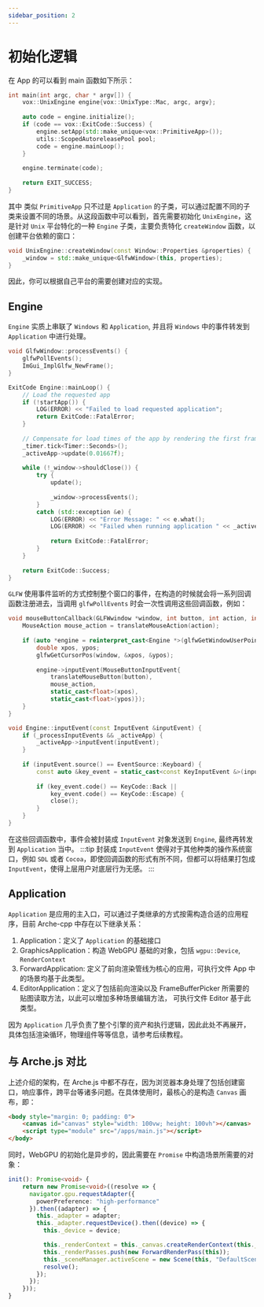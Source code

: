 ```yaml
---
sidebar_position: 2
---
```


# 初始化逻辑

在 App 的可以看到 main 函数如下所示：

```cpp
int main(int argc, char * argv[]) {
    vox::UnixEngine engine{vox::UnixType::Mac, argc, argv};
        
    auto code = engine.initialize();
    if (code == vox::ExitCode::Success) {
        engine.setApp(std::make_unique<vox::PrimitiveApp>());
        utils::ScopedAutoreleasePool pool;
        code = engine.mainLoop();
    }
    
    engine.terminate(code);
    
    return EXIT_SUCCESS;
}
```

其中 类似 `PrimitiveApp` 只不过是 `Application` 的子类，可以通过配置不同的子类来设置不同的场景。从这段函数中可以看到，首先需要初始化 `UnixEngine`，这是针对 `Unix`
平台特化的一种 `Engine` 子类，主要负责特化 `createWindow` 函数，以创建平台依赖的窗口：

```cpp
void UnixEngine::createWindow(const Window::Properties &properties) {
    _window = std::make_unique<GlfwWindow>(this, properties);
}
```

因此，你可以根据自己平台的需要创建对应的实现。

## Engine

`Engine` 实质上串联了 `Windows` 和 `Application`, 并且将 `Windows` 中的事件转发到 `Application` 中进行处理。

```cpp
void GlfwWindow::processEvents() {
    glfwPollEvents();
    ImGui_ImplGlfw_NewFrame();
}

ExitCode Engine::mainLoop() {
    // Load the requested app
    if (!startApp()) {
        LOG(ERROR) << "Failed to load requested application";
        return ExitCode::FatalError;
    }
    
    // Compensate for load times of the app by rendering the first frame pre-emptively
    _timer.tick<Timer::Seconds>();
    _activeApp->update(0.01667f);
    
    while (!_window->shouldClose()) {
        try {
            update();
            
            _window->processEvents();
        }
        catch (std::exception &e) {
            LOG(ERROR) << "Error Message: " << e.what();
            LOG(ERROR) << "Failed when running application " << _activeApp->name();
            
            return ExitCode::FatalError;
        }
    }
    
    return ExitCode::Success;
}
```

`GLFW` 使用事件监听的方式控制整个窗口的事件，在构造的时候就会将一系列回调函数注册进去，当调用 `glfwPollEvents` 时会一次性调用这些回调函数，例如：

```cpp
void mouseButtonCallback(GLFWwindow *window, int button, int action, int /*mods*/) {
    MouseAction mouse_action = translateMouseAction(action);
    
    if (auto *engine = reinterpret_cast<Engine *>(glfwGetWindowUserPointer(window))) {
        double xpos, ypos;
        glfwGetCursorPos(window, &xpos, &ypos);
        
        engine->inputEvent(MouseButtonInputEvent{
            translateMouseButton(button),
            mouse_action,
            static_cast<float>(xpos),
            static_cast<float>(ypos)});
    }
}

void Engine::inputEvent(const InputEvent &inputEvent) {
    if (_processInputEvents && _activeApp) {
        _activeApp->inputEvent(inputEvent);
    }
    
    if (inputEvent.source() == EventSource::Keyboard) {
        const auto &key_event = static_cast<const KeyInputEvent &>(inputEvent);
        
        if (key_event.code() == KeyCode::Back ||
            key_event.code() == KeyCode::Escape) {
            close();
        }
    }
}
```

在这些回调函数中，事件会被封装成 `InputEvent` 对象发送到 `Engine`, 最终再转发到 `Application` 当中。
:::tip 
封装成 `InputEvent` 使得对于其他种类的操作系统窗口，例如 `SDL` 或者 `Cocoa`，即使回调函数的形式有所不同，但都可以将结果打包成 `InputEvent`，使得上层用户对底层行为无感。
:::

## Application
`Application` 是应用的主入口，可以通过子类继承的方式按需构造合适的应用程序，目前 Arche-cpp 中存在以下继承关系：
1. Application：定义了 `Application` 的基础接口
2. GraphicsApplication：构造 WebGPU 基础的对象，包括 `wgpu::Device`, `RenderContext`
3. ForwardApplication: 定义了前向渲染管线为核心的应用，可执行文件 App 中的场景均基于此类型。
4. EditorApplication：定义了包括前向渲染以及 FrameBufferPicker 所需要的贴图读取方法，以此可以增加多种场景编辑方法， 可执行文件 Editor 基于此类型。

因为 `Application` 几乎负责了整个引擎的资产和执行逻辑，因此此处不再展开，具体包括渲染循环，物理组件等等信息，请参考后续教程。

## 与 Arche.js 对比
上述介绍的架构，在 Arche.js 中都不存在，因为浏览器本身处理了包括创建窗口，响应事件，跨平台等诸多问题。在具体使用时，最核心的是构造 `Canvas` 画布，即：
```html
<body style="margin: 0; padding: 0">
    <canvas id="canvas" style="width: 100vw; height: 100vh"></canvas>
    <script type="module" src="/apps/main.js"></script>
</body>
```

同时，WebGPU 的初始化是异步的，因此需要在 `Promise` 中构造场景所需要的对象：
```ts
init(): Promise<void> {
    return new Promise<void>((resolve => {
      navigator.gpu.requestAdapter({
        powerPreference: "high-performance"
      }).then((adapter) => {
        this._adapter = adapter;
        this._adapter.requestDevice().then((device) => {
          this._device = device;

          this._renderContext = this._canvas.createRenderContext(this._adapter, this._device);
          this._renderPasses.push(new ForwardRenderPass(this));
          this._sceneManager.activeScene = new Scene(this, "DefaultScene");
          resolve();
        });
      });
    }));
}
```
